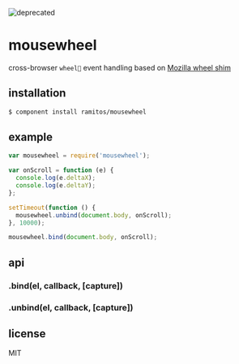 ![deprecated](https://img.shields.io/badge/status-deprecated-red.svg?style=plastic)

# mousewheel

cross-browser `wheel` event handling based on [Mozilla wheel shim](https://developer.mozilla.org/en-US/docs/Mozilla_event_reference/wheel#Listening_to_this_event_across_browser)

## installation

```bash
$ component install ramitos/mousewheel
```

## example

```js
var mousewheel = require('mousewheel');

var onScroll = function (e) {
  console.log(e.deltaX);
  console.log(e.deltaY);
};

setTimeout(function () {
  mousewheel.unbind(document.body, onScroll);
}, 10000);

mousewheel.bind(document.body, onScroll);
```

## api

### .bind(el, callback, [capture])

### .unbind(el, callback, [capture])

## license

MIT
